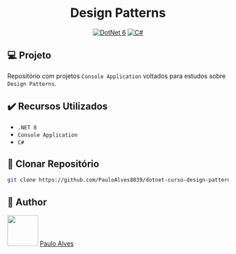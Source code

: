<h1 align="center">Design Patterns</h1>

<p align="center">
  <a href="https://learn.microsoft.com/pt-br/dotnet/"><img alt="DotNet 6" src="https://img.shields.io/badge/.NET-5C2D91?logo=.net&logoColor=white&style=for-the-badge" /></a>
  <a href="https://learn.microsoft.com/pt-br/dotnet/csharp/programming-guide/"><img alt="C#" src="https://img.shields.io/badge/C%23-239120?logo=c-sharp&logoColor=white&style=for-the-badge" /></a>
</p>

## :computer: Projeto

Repositório com projetos `Console Application` voltados para estudos sobre `Design Patterns`.

## :heavy_check_mark: Recursos Utilizados

- ``.NET 8``
- ``Console Application``
- ``C#``

## :floppy_disk: Clonar Repositório

```bash
git clone https://github.com/PauloAlves8039/dotnet-curso-design-patterns.git
```

## :boy: Author

<a href="https://github.com/PauloAlves8039"><img src="https://avatars.githubusercontent.com/u/57012714?v=4" width=70></a>
[Paulo Alves](https://github.com/PauloAlves8039)
